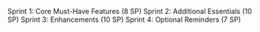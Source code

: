 Sprint 1: Core Must-Have Features (8 SP)
Sprint 2: Additional Essentials (10 SP)
Sprint 3: Enhancements (10 SP)
Sprint 4: Optional Reminders (7 SP)
